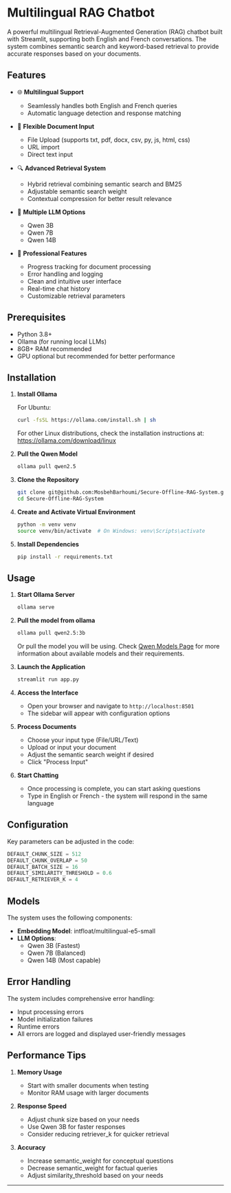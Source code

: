 # Multilingual RAG Chatbot

A powerful multilingual Retrieval-Augmented Generation (RAG) chatbot built with Streamlit, supporting both English and French conversations. The system combines semantic search and keyword-based retrieval to provide accurate responses based on your documents.

## Features

- 🌐 **Multilingual Support**
  - Seamlessly handles both English and French queries
  - Automatic language detection and response matching

- 📑 **Flexible Document Input**
  - File Upload (supports txt, pdf, docx, csv, py, js, html, css)
  - URL import
  - Direct text input

- 🔍 **Advanced Retrieval System**
  - Hybrid retrieval combining semantic search and BM25
  - Adjustable semantic search weight
  - Contextual compression for better result relevance

- 🤖 **Multiple LLM Options**
  - Qwen 3B
  - Qwen 7B
  - Qwen 14B

- 💼 **Professional Features**
  - Progress tracking for document processing
  - Error handling and logging
  - Clean and intuitive user interface
  - Real-time chat history
  - Customizable retrieval parameters

## Prerequisites

- Python 3.8+
- Ollama (for running local LLMs)
- 8GB+ RAM recommended
- GPU optional but recommended for better performance

## Installation

1. **Install Ollama**

   For Ubuntu:
   ```bash
   curl -fsSL https://ollama.com/install.sh | sh
   ```
   
   For other Linux distributions, check the installation instructions at:
   https://ollama.com/download/linux

2. **Pull the Qwen Model**
   ```bash
   ollama pull qwen2.5
   ```

3. **Clone the Repository**
   ```bash
   git clone git@github.com:MosbehBarhoumi/Secure-Offline-RAG-System.git
   cd Secure-Offline-RAG-System
   ```

4. **Create and Activate Virtual Environment**
   ```bash
   python -m venv venv
   source venv/bin/activate  # On Windows: venv\Scripts\activate
   ```

5. **Install Dependencies**
   ```bash
   pip install -r requirements.txt
   ```

## Usage

1. **Start Ollama Server**
   ```bash
   ollama serve
   ```

2. **Pull the model from ollama**
   ```bash
   ollama pull qwen2.5:3b
   ```
   Or pull the model you will be using. Check [Qwen Models Page](https://ollama.com/library/qwen2.5) for more information about available models and their requirements.

3. **Launch the Application**
   ```bash
   streamlit run app.py
   ```

4. **Access the Interface**
   - Open your browser and navigate to `http://localhost:8501`
   - The sidebar will appear with configuration options

5. **Process Documents**
   - Choose your input type (File/URL/Text)
   - Upload or input your document
   - Adjust the semantic search weight if desired
   - Click "Process Input"

6. **Start Chatting**
   - Once processing is complete, you can start asking questions
   - Type in English or French - the system will respond in the same language

## Configuration

Key parameters can be adjusted in the code:

```python
DEFAULT_CHUNK_SIZE = 512
DEFAULT_CHUNK_OVERLAP = 50
DEFAULT_BATCH_SIZE = 16
DEFAULT_SIMILARITY_THRESHOLD = 0.6
DEFAULT_RETRIEVER_K = 4
```

## Models

The system uses the following components:
- **Embedding Model**: intfloat/multilingual-e5-small
- **LLM Options**: 
  - Qwen 3B (Fastest)
  - Qwen 7B (Balanced)
  - Qwen 14B (Most capable)

## Error Handling

The system includes comprehensive error handling:
- Input processing errors
- Model initialization failures
- Runtime errors
- All errors are logged and displayed user-friendly messages

## Performance Tips

1. **Memory Usage**
   - Start with smaller documents when testing
   - Monitor RAM usage with larger documents

2. **Response Speed**
   - Adjust chunk size based on your needs
   - Use Qwen 3B for faster responses
   - Consider reducing retriever_k for quicker retrieval

3. **Accuracy**
   - Increase semantic_weight for conceptual questions
   - Decrease semantic_weight for factual queries
   - Adjust similarity_threshold based on your needs


---

